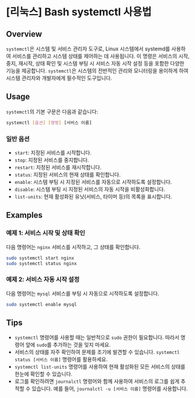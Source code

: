 # [리눅스] Bash systemctl 사용법

## Overview
`systemctl`은 시스템 및 서비스 관리자 도구로, Linux 시스템에서 systemd를 사용하여 서비스를 관리하고 시스템 상태를 제어하는 데 사용됩니다. 이 명령은 서비스의 시작, 중지, 재시작, 상태 확인 및 시스템 부팅 시 서비스 자동 시작 설정 등을 포함한 다양한 기능을 제공합니다. `systemctl`은 시스템의 전반적인 관리와 모니터링을 용이하게 하여 시스템 관리자와 개발자에게 필수적인 도구입니다.

## Usage
`systemctl`의 기본 구문은 다음과 같습니다:

```bash
systemctl [옵션] [명령] [서비스 이름]
```

### 일반 옵션
- `start`: 지정된 서비스를 시작합니다.
- `stop`: 지정된 서비스를 중지합니다.
- `restart`: 지정된 서비스를 재시작합니다.
- `status`: 지정된 서비스의 현재 상태를 확인합니다.
- `enable`: 시스템 부팅 시 지정된 서비스를 자동으로 시작하도록 설정합니다.
- `disable`: 시스템 부팅 시 지정된 서비스의 자동 시작을 비활성화합니다.
- `list-units`: 현재 활성화된 유닛(서비스, 타이머 등)의 목록을 표시합니다.

## Examples
### 예제 1: 서비스 시작 및 상태 확인
다음 명령어는 `nginx` 서비스를 시작하고, 그 상태를 확인합니다.

```bash
sudo systemctl start nginx
sudo systemctl status nginx
```

### 예제 2: 서비스 자동 시작 설정
다음 명령어는 `mysql` 서비스를 부팅 시 자동으로 시작하도록 설정합니다.

```bash
sudo systemctl enable mysql
```

## Tips
- `systemctl` 명령어를 사용할 때는 일반적으로 `sudo` 권한이 필요합니다. 따라서 명령어 앞에 `sudo`를 추가하는 것을 잊지 마세요.
- 서비스의 상태를 자주 확인하여 문제를 조기에 발견할 수 있습니다. `systemctl status [서비스 이름]` 명령어를 활용하세요.
- `systemctl list-units` 명령어를 사용하여 현재 활성화된 모든 서비스의 상태를 한눈에 확인할 수 있습니다.
- 로그를 확인하려면 `journalctl` 명령어와 함께 사용하여 서비스의 로그를 쉽게 추적할 수 있습니다. 예를 들어, `journalctl -u [서비스 이름]` 명령어를 사용합니다.